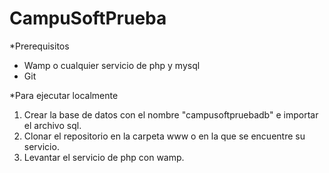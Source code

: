 # CampuSoftPrueba

*Prerequisitos
  - Wamp o cualquier servicio de php y mysql
  - Git

*Para ejecutar localmente

1) Crear la base de datos con el nombre "campusoftpruebadb" e importar el archivo sql.
2) Clonar el repositorio en la carpeta www o en la que se encuentre su servicio.
3) Levantar el servicio de php con wamp.

